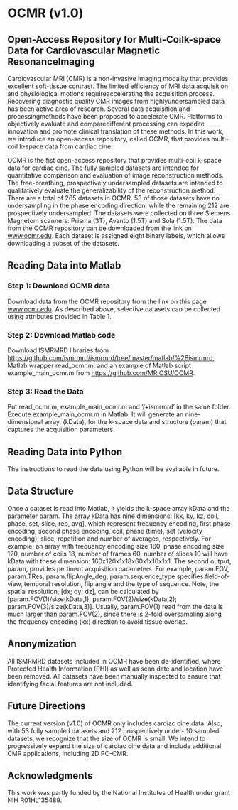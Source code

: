 # OCMR (v1.0) 
## Open-Access Repository for Multi-Coilk-space Data for Cardiovascular Magnetic ResonanceImaging

Cardiovascular MRI (CMR) is a non-invasive imaging modality that provides excellent soft-tissue contrast. 
The limited efficiency of MRI data acquisition and physiological motions requireaccelerating the acquisition process. 
Recovering diagnostic quality CMR images from highlyundersampled data has been active area of research. 
Several data acquisition and processingmethods have been proposed to accelerate CMR. Platforms to objectively evaluate and 
comparedifferent processing can expedite innovation and promote clinical translation of these methods. In this work, we introduce an open-access repository, called OCMR, that provides multi-coil
k-space data from cardiac cine.

OCMR is the fist open-access repository that provides multi-coil k-space data for cardiac cine. The
fully sampled datasets are intended for quantitative comparison and evaluation of image reconstruction
methods. The free-breathing, prospectively undersampled datasets are intended to qualitatively
evaluate the generalizability of the reconstruction method.
There are a total of 265 datasets in OCMR. 53 of those datasets have no undersampling in the
phase encoding direction, while the remaining 212 are prospectively undersampled. The datasets
were collected on three Siemens Magnetom scanners: Prisma (3T), Avanto (1.5T) and Sola (1.5T).
The data from the OCMR repository can be downloaded from the link on www.ocmr.edu. Each
dataset is assigned eight binary labels, which allows downloading a subset of the datasets.


## Reading Data into Matlab
### Step 1: Download OCMR data
Download data from the OCMR repository from the link on this page www.ocmr.edu.
As described above, selective datasets can be collected using attributes provided in Table 1.
### Step 2: Download Matlab code
Download ISMRMRD libraries from https://github.com/ismrmrd/ismrmrd/tree/master/matlab/%2Bismrmrd, Matlab wrapper read_ocmr.m, and an example of Matlab script example_main_ocmr.m from https://github.com/MRIOSU/OCMR.
### Step 3: Read the Data
Put read_ocmr.m, example_main_ocmr.m and ‘/+ismrmrd’ in the same folder. Execute example_main_ocmr.m in Matlab.
It will generate an nine-dimensional array, (kData),
for the k-space data and structure (param) that captures the acquisition parameters.

## Reading Data into Python
The instructions to read the data using Python will be available
in future.

## Data Structure
Once a dataset is read into Matlab, it yields the k-space array kData and the parameter param.
The array kData has nine dimensions: [kx, ky, kz, coil, phase, set, slice, rep, avg], which represent
frequency encoding, first phase encoding, second phase encoding, coil, phase (time), set (velocity
encoding), slice, repetition and number of averages, respectively. For example, an array with
frequency encoding size 160, phase encoding size 120, number of coils 18, number of frames 60,
number of slices 10 will have kData with these dimension: 160x120x1x18x60x1x10x1x1.
The second output, param, provides pertinent acquisition parameters. For example, param.FOV,
param.TRes, param.flipAngle_deg, param.sequence_type specifies field-of-view, temporal resolution,
flip angle and the type of sequence. Note, the spatial resolution, [dx; dy; dz], can be calculated
by [param.FOV(1)/size(kData,1); param.FOV(2)/size(kData,2); param.FOV(3)/size(kData,3)].
Usually, param.FOV(1) read from the data is much larger than param.FOV(2), since there is 2-fold
oversampling along the frequency encoding (kx) direction to avoid tissue overlap.
## Anonymization
All ISMRMRD datasets included in OCMR have been de-identified, where Protected Health Information
(PHI) as well as scan date and location have been removed. All datasets have been manually
inspected to ensure that identifying facial features are not included.

## Future Directions
The current version (v1.0) of OCMR
only includes cardiac cine data. Also, with 53 fully sampled datasets and 212 prospectively under-
10
sampled datasets, we recognize that the size of OCMR is small. We intend to progressively expand
the size of cardiac cine data and include additional CMR applications, including 2D PC-CMR.
## Acknowledgments
This work was partly funded by the National Institutes of Health under grant NIH R01HL135489.
